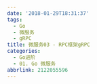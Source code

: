 ```yaml
---
date: '2018-01-29T18:31:37'
tags:
  - Go
  - 微服务
  - gRPC
title: 微服务03 - RPC框架gRPC
categories:
  - Go进阶
  - 01. Go 微服务
abbrlink: 2122055596
---
```

